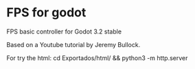 # FPS for godot

FPS basic controller for Godot 3.2 stable

Based on a Youtube tutorial by Jeremy Bullock.

For try the html:
cd Exportados/html/ && 
python3 -m http.server

